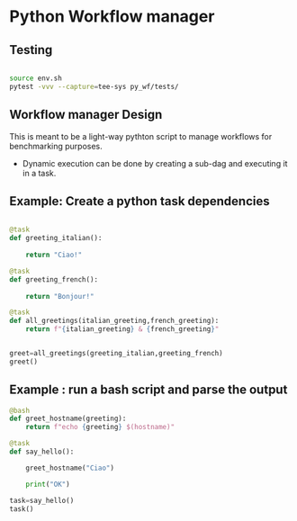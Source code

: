 
# Python Workflow manager

## Testing

```bash

source env.sh
pytest -vvv --capture=tee-sys py_wf/tests/

```

## Workflow manager Design

This is meant to be a light-way pythton script to manage workflows for benchmarking purposes.

- Dynamic execution can be done by creating a sub-dag and executing it in a task.

## Example: Create a python task dependencies

```python

@task
def greeting_italian():
    
    return "Ciao!"

@task
def greeting_french():
    
    return "Bonjour!"

@task
def all_greetings(italian_greeting,french_greeting):
    return f"{italian_greeting} & {french_greeting}"


greet=all_greetings(greeting_italian,greeting_french)
greet()

```

## Example : run a bash script and parse the output

```python
@bash
def greet_hostname(greeting):
    return f"echo {greeting} $(hostname)"

@task
def say_hello():

    greet_hostname("Ciao")

    print("OK")

task=say_hello()
task()

```
